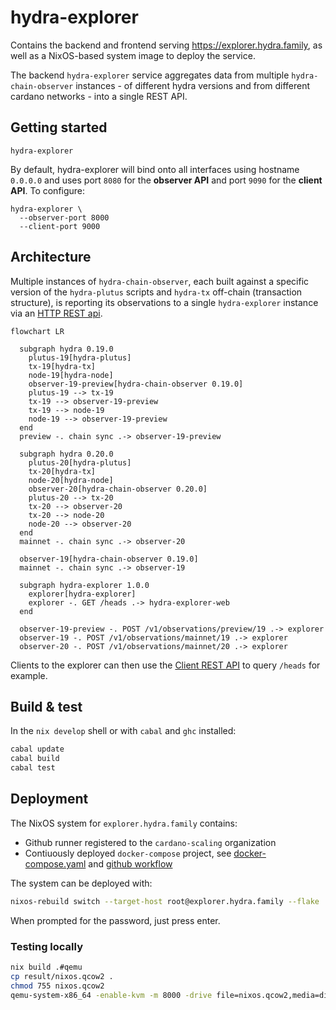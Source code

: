 # hydra-explorer

Contains the backend and frontend serving https://explorer.hydra.family, as well as a NixOS-based system image to deploy the service.

The backend `hydra-explorer` service aggregates data from multiple `hydra-chain-observer` instances - of different hydra versions and from different cardano networks - into a single REST API.

## Getting started

```shell
hydra-explorer
```

By default, hydra-explorer will bind onto all interfaces using hostname `0.0.0.0` and uses port `8080` for the **observer API** and port `9090` for the **client API**. To configure:

```shell
hydra-explorer \
  --observer-port 8000
  --client-port 9000
```


## Architecture

Multiple instances of `hydra-chain-observer`, each built against a specific version of the `hydra-plutus` scripts and `hydra-tx` off-chain (transaction structure), is reporting its observations to a single `hydra-explorer` instance via an [HTTP REST api](./api/observer-api.yaml).

``` mermaid
flowchart LR

  subgraph hydra 0.19.0
    plutus-19[hydra-plutus]
    tx-19[hydra-tx]
    node-19[hydra-node]
    observer-19-preview[hydra-chain-observer 0.19.0]
    plutus-19 --> tx-19
    tx-19 --> observer-19-preview
    tx-19 --> node-19
    node-19 --> observer-19-preview
  end
  preview -. chain sync .-> observer-19-preview

  subgraph hydra 0.20.0
    plutus-20[hydra-plutus]
    tx-20[hydra-tx]
    node-20[hydra-node]
    observer-20[hydra-chain-observer 0.20.0]
    plutus-20 --> tx-20
    tx-20 --> observer-20
    tx-20 --> node-20
    node-20 --> observer-20
  end
  mainnet -. chain sync .-> observer-20

  observer-19[hydra-chain-observer 0.19.0]
  mainnet -. chain sync .-> observer-19

  subgraph hydra-explorer 1.0.0
    explorer[hydra-explorer]
    explorer -. GET /heads .-> hydra-explorer-web
  end

  observer-19-preview -. POST /v1/observations/preview/19 .-> explorer
  observer-19 -. POST /v1/observations/mainnet/19 .-> explorer
  observer-20 -. POST /v1/observations/mainnet/20 .-> explorer
```

Clients to the explorer can then use the [Client REST API](../api/client-api.yaml) to query `/heads` for example.

## Build & test

In the `nix develop` shell or with `cabal` and `ghc` installed:

``` sh
cabal update
cabal build
cabal test
```

## Deployment

The NixOS system for `explorer.hydra.family` contains:

- Github runner registered to the `cardano-scaling` organization
- Contiuously deployed `docker-compose` project, see [docker-compose.yaml](./docker-compose.yaml) and [github workflow](.github/workflows/cd.yaml)

The system can be deployed with:

```sh
nixos-rebuild switch --target-host root@explorer.hydra.family --flake .#explorer --sudo --ask-sudo-password
```

When prompted for the password, just press enter.

### Testing locally

```sh
nix build .#qemu
cp result/nixos.qcow2 .
chmod 755 nixos.qcow2
qemu-system-x86_64 -enable-kvm -m 8000 -drive file=nixos.qcow2,media=disk,if=virtio -nic user,model=virtio
```
